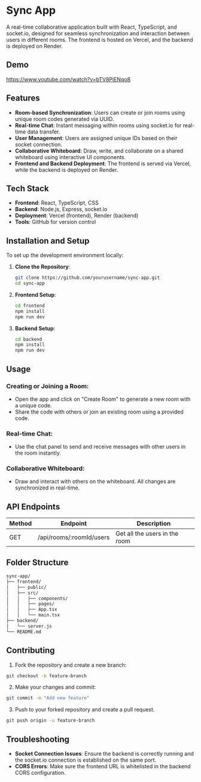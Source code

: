 # Sync App

A real-time collaborative application built with React, TypeScript, and socket.io, designed for seamless synchronization and interaction between users in different rooms. The frontend is hosted on Vercel, and the backend is deployed on Render.

## Demo
https://www.youtube.com/watch?v=bTV8PiENqo8


## Features

- **Room-based Synchronization**: Users can create or join rooms using unique room codes generated via UUID.
- **Real-time Chat**: Instant messaging within rooms using socket.io for real-time data transfer.
- **User Management**: Users are assigned unique IDs based on their socket connection.
- **Collaborative Whiteboard**: Draw, write, and collaborate on a shared whiteboard using interactive UI components.
- **Frontend and Backend Deployment**: The frontend is served via Vercel, while the backend is deployed on Render.

## Tech Stack

- **Frontend**: React, TypeScript, CSS
- **Backend**: Node.js, Express, socket.io
- **Deployment**: Vercel (frontend), Render (backend)
- **Tools**: GitHub for version control

## Installation and Setup

To set up the development environment locally:

1. **Clone the Repository**:
   ```bash
   git clone https://github.com/yourusername/sync-app.git
   cd sync-app
2. **Frontend Setup**:
   ```bash
   cd frontend
   npm install
   npm run dev
3. **Backend Setup**:
   ```bash
   cd backend
   npm install
   npm run dev
   
## Usage

### Creating or Joining a Room:

- Open the app and click on "Create Room" to generate a new room with a unique code.
- Share the code with others or join an existing room using a provided code.

### Real-time Chat:

- Use the chat panel to send and receive messages with other users in the room instantly.

### Collaborative Whiteboard:

- Draw and interact with others on the whiteboard. All changes are synchronized in real-time.

## API Endpoints

| Method | Endpoint                        | Description                    |
|--------|---------------------------------|--------------------------------|
| GET    | /api/rooms/:roomId/users        | Get all the users in the room  |

## Folder Structure

```bash
sync-app/
├── frontend/
│   ├── public/
│   ├── src/
│   │   ├── components/
│   │   ├── pages/
│   │   ├── App.tsx
│   │   └── main.tsx
├── backend/
│   └── server.js
└── README.md
```

## Contributing

1. Fork the repository and create a new branch:

```bash
git checkout -b feature-branch
```

2. Make your changes and commit:

```bash
git commit -m "Add new feature"
```

3. Push to your forked repository and create a pull request.

```bash
git push origin -u feature-branch
```

## Troubleshooting

- **Socket Connection Issues**: Ensure the backend is correctly running and the socket.io connection is established on the same port.
- **CORS Errors**: Make sure the frontend URL is whitelisted in the backend CORS configuration.

